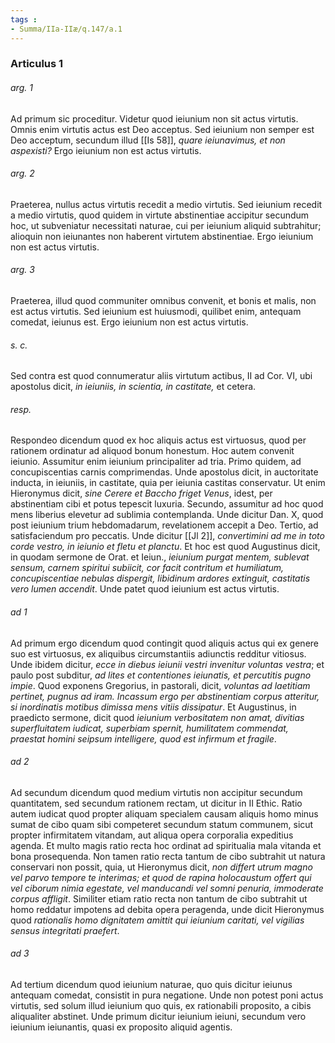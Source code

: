 ```yaml
---
tags : 
- Summa/IIa-IIæ/q.147/a.1
---
```


### Articulus 1

###### arg. 1
Ad primum sic proceditur. Videtur quod ieiunium non sit actus virtutis. Omnis enim virtutis actus est Deo acceptus. Sed ieiunium non semper est Deo acceptum, secundum illud [[Is 58]], *quare ieiunavimus, et non aspexisti?* Ergo ieiunium non est actus virtutis.

###### arg. 2
Praeterea, nullus actus virtutis recedit a medio virtutis. Sed ieiunium recedit a medio virtutis, quod quidem in virtute abstinentiae accipitur secundum hoc, ut subveniatur necessitati naturae, cui per ieiunium aliquid subtrahitur; alioquin non ieiunantes non haberent virtutem abstinentiae. Ergo ieiunium non est actus virtutis.

###### arg. 3
Praeterea, illud quod communiter omnibus convenit, et bonis et malis, non est actus virtutis. Sed ieiunium est huiusmodi, quilibet enim, antequam comedat, ieiunus est. Ergo ieiunium non est actus virtutis.

###### s. c.
Sed contra est quod connumeratur aliis virtutum actibus, II ad Cor. VI, ubi apostolus dicit, *in ieiuniis, in scientia, in castitate,* et cetera.

###### resp.
Respondeo dicendum quod ex hoc aliquis actus est virtuosus, quod per rationem ordinatur ad aliquod bonum honestum. Hoc autem convenit ieiunio. Assumitur enim ieiunium principaliter ad tria. Primo quidem, ad concupiscentias carnis comprimendas. Unde apostolus dicit, in auctoritate inducta, in ieiuniis, in castitate, quia per ieiunia castitas conservatur. Ut enim Hieronymus dicit, *sine Cerere et Baccho friget Venus*, idest, per abstinentiam cibi et potus tepescit luxuria. Secundo, assumitur ad hoc quod mens liberius elevetur ad sublimia contemplanda. Unde dicitur Dan. X, quod post ieiunium trium hebdomadarum, revelationem accepit a Deo. Tertio, ad satisfaciendum pro peccatis. Unde dicitur [[Jl 2]], *convertimini ad me in toto corde vestro, in ieiunio et fletu et planctu*. Et hoc est quod Augustinus dicit, in quodam sermone de Orat. et Ieiun., *ieiunium purgat mentem, sublevat sensum, carnem spiritui subiicit, cor facit contritum et humiliatum, concupiscentiae nebulas dispergit, libidinum ardores extinguit, castitatis vero lumen accendit*. Unde patet quod ieiunium est actus virtutis.

###### ad 1
Ad primum ergo dicendum quod contingit quod aliquis actus qui ex genere suo est virtuosus, ex aliquibus circumstantiis adiunctis redditur vitiosus. Unde ibidem dicitur, *ecce in diebus ieiunii vestri invenitur voluntas vestra*; et paulo post subditur, *ad lites et contentiones ieiunatis, et percutitis pugno impie*. Quod exponens Gregorius, in pastorali, dicit, *voluntas ad laetitiam pertinet, pugnus ad iram. Incassum ergo per abstinentiam corpus atteritur, si inordinatis motibus dimissa mens vitiis dissipatur*. Et Augustinus, in praedicto sermone, dicit quod *ieiunium verbositatem non amat, divitias superfluitatem iudicat, superbiam spernit, humilitatem commendat, praestat homini seipsum intelligere, quod est infirmum et fragile*.

###### ad 2
Ad secundum dicendum quod medium virtutis non accipitur secundum quantitatem, sed secundum rationem rectam, ut dicitur in II Ethic. Ratio autem iudicat quod propter aliquam specialem causam aliquis homo minus sumat de cibo quam sibi competeret secundum statum communem, sicut propter infirmitatem vitandam, aut aliqua opera corporalia expeditius agenda. Et multo magis ratio recta hoc ordinat ad spiritualia mala vitanda et bona prosequenda. Non tamen ratio recta tantum de cibo subtrahit ut natura conservari non possit, quia, ut Hieronymus dicit, *non differt utrum magno vel parvo tempore te interimas; et quod de rapina holocaustum offert qui vel ciborum nimia egestate, vel manducandi vel somni penuria, immoderate corpus affligit*. Similiter etiam ratio recta non tantum de cibo subtrahit ut homo reddatur impotens ad debita opera peragenda, unde dicit Hieronymus quod *rationalis homo dignitatem amittit qui ieiunium caritati, vel vigilias sensus integritati praefert*.

###### ad 3
Ad tertium dicendum quod ieiunium naturae, quo quis dicitur ieiunus antequam comedat, consistit in pura negatione. Unde non potest poni actus virtutis, sed solum illud ieiunium quo quis, ex rationabili proposito, a cibis aliqualiter abstinet. Unde primum dicitur ieiunium ieiuni, secundum vero ieiunium ieiunantis, quasi ex proposito aliquid agentis.

